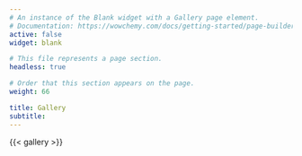 ```yaml
---
# An instance of the Blank widget with a Gallery page element.
# Documentation: https://wowchemy.com/docs/getting-started/page-builder/
active: false
widget: blank

# This file represents a page section.
headless: true

# Order that this section appears on the page.
weight: 66

title: Gallery
subtitle:
---
```


{{< gallery >}}
